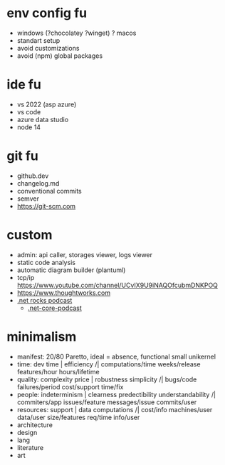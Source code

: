 # env config fu
* windows (?chocolatey ?winget) ? macos
* standart setup
* avoid customizations
* avoid (npm) global packages

# ide fu
* vs 2022 (asp azure) 
* vs code
* azure data studio
* node 14

# git fu
* github.dev
* changelog.md
* conventional commits
* semver
* https://git-scm.com

# custom
* admin: api caller, storages viewer, logs viewer
* static code analysis
* automatic diagram builder (plantuml)
* tcp/ip https://www.youtube.com/channel/UCvIX9U9iNAQOfcubmDNKPOQ
* https://www.thoughtworks.com
* [.net rocks podcast](https://dotnetrocks.com)
  * [.net-core-podcast](https://www.youtube.com/c/JamieTaylorDotNetCore)

# minimalism
  * manifest: 20/80 Paretto, ideal = absence, functional small unikernel
  * time: dev time \| efficiency /| computations/time weeks/release features/hour hours/lifetime
  * quality: complexity price \| robustness simplicity /| bugs/code failures/period cost/support time/fix
  * people: indeterminism \| clearness predectibility understandability /| commiters/app issues/feature messages/issue commits/user
  * resources: support \| data computations /| cost/info machines/user data/user size/features req/time info/user
  * architecture
  * design
  * lang
  * literature
  * art
